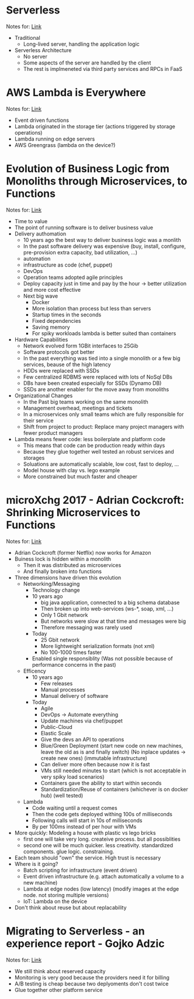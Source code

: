 # Serverless

Notes for: [Link](https://martinfowler.com/bliki/Serverless.html)

- Traditional
  - Long-lived server, handling the application logic
- Serverless Architecture
   - No server
   - Some aspects of the server are handled by the client
   - The rest is implmeneted via third party services and RPCs in FaaS

# AWS Lambda is Everywhere

Notes for: [Link](https://read.acloud.guru/aws-lambda-everywhere-f28c855e44b9#.w8fpv3t4x)

- Event driven functions
- Lambda originated in the storage tier (actions triggered by storage operations)
- Lambda running on edge servers
- AWS Greengrass (lambda on the device?)

# Evolution of Business Logic from Monoliths through Microservices, to Functions

Notes for: [Link](https://medium.com/@adrianco/evolution-of-business-logic-from-monoliths-through-microservices-to-functions-ff464b95a44d#.y6z6q8xym)

- Time to value
- The point of running software is to deliver business value
- Delivery authomation
  - 10 years ago the best way to deliver business logic was a monlith
  - In the past software delivery was expensive (buy, install, configure, pre-provision extra capacity, bad utilization, ...)
  - automation
  - infrastructure as code (chef, puppet)
  - DevOps
  - Operation teams adopted agile principles
  - Deploy capacity just in time and pay by the hour -> better utilization and more cost effective
  - Next big wave
    - Docker
    - More isolation than process but less than servers
    - Startup times in the seconds
    - Fixed dependencies
    - Saving memory
    - For spiky workloads lambda is better suited than containers
- Hardware Capabilities
  - Network evolved form 1GBit interfaces to 25Gib
  - Software protocols got better
  - In the past everything was tied into a single monolith or a few big services, beause of the high latency
  - HDDs were replaced with SSDs
  - Few centralized RDBMS were replaced with lots of NoSql DBs
  - DBs have been created especially for SSDs (Dynamo DB)
  - SSDs are another enabler for the move away from monoliths
- Organizational Changes
  - In the Past big teams working on the same monolith
  - Management overhead, meetings and tickets
  - In a microservices only small teams which are fully responsible for their service
  - Shift from project to product: Replace many project managers with fewer product managers
- Lambda means fewer code: less boilerplate and platform code
  - This means that code can be production ready within days
  - Because they glue together well tested an robust services and storages
  - Soluations are automatically scalable, low cost, fast to deploy, ...
  - Model house with clay vs. lego example
  - More constrained but much faster and cheaper


# microXchg 2017 - Adrian Cockcroft: Shrinking Microservices to Functions

Notes for: [Link](https://www.youtube.com/watch?v=ZgxZCXouBkY)

- Adrian Cockcroft (former Netflix) now works for Amazon
- Buiness lock is hidden within a monolith
  - Then it was distributed as microservices
  - And finally broken into functions
- Three dimensions have driven this evolution
  - Networking/Messaging
    - Technology change
    - 10 years ago
      - big java application, connected to a big schema database
      - Then broken up into web-services (ws-*, soap, xml, ...)
      - Only 1 Gbit network
      - But networks were slow at that time and messages were big
      - Therefore messaging was rarely used
    - Today
      - 25 Gbit network
      - More lightweight serialization formats (not xml)
      - No 100-1000 times faster
    - Enabled single responsiblity (Was not possible because of performance concerns in the past)
  - Efficency
    - 10 years ago
      - Few releases
      - Manual processes
      - Manual delivery of software
    - Today
      - Agile
      - DevOps -> Automate everything
      - Update machines via chef/puppet
      - Public-Cloud
      - Elastic Scale
      - Give the devs an API to operations
      - Blue/Green Deployment (start new code on new machines, leave the old as is and finally switch) (No inplace updates -> create new ones) (immutable infrastructure)
      - Can deliver more often because now it is fast
      - VMs still needed minutes to start (which is not acceptable in very spiky load scenarios)
      - Containers gave the ability to start within seconds
      - Standardization/Reuse of containers (whichever is on docker hub) (well tested)
  - Lambda
    - Code waiting until a request comes
    - Then the code gets deployed withing 100s of milliseconds
    - Following calls will start in 10s of milliseconds
    - By per 100ms instead of per hour with VMs
- More quickly: Modeling a house with plastic vs lego bricks
  - first one will take very long. createive process. but all possiblities
  - second one will be much quicker. less creativity. standardized components. glue logic. constraining.
- Each team should "own" the service. High trust is necessary
- Where is it going?
  - Batch scripting for infrastructure (event driven)
  - Event driven infrastructure (e.g. attach automatically a volume to a new machine)
  - Lambda at edge nodes (low latency) (modify images at the edge node. not storing multiple versions)
  - IoT: Lambda on the device
- Don't think about reuse but about replacability

# Migrating to Serverless - an experience report - Gojko Adzic

Notes for: [Link](https://vimeo.com/205453444)

- We still think about reserved capacity
- Monitoring is very good because the providers need it for billing
- A/B testing is cheap because two deplyoments don't cost twice
- Glue together other platform service

